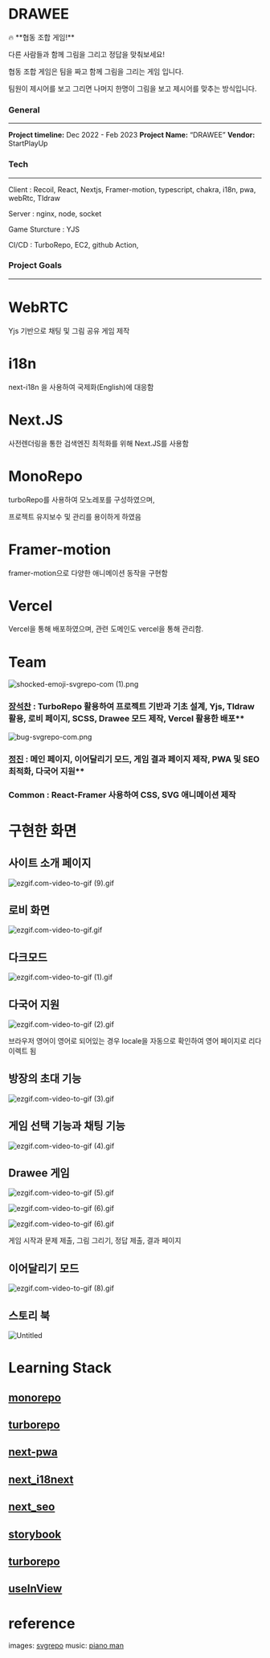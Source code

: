 # DRAWEE

<aside>
🔥 **협동 조합 게임!**

다른 사람들과 함께 그림을 그리고 정답을 맞춰보세요!

협동 조합 게임은 팀을 짜고 함께 그림을 그리는 게임 입니다.

팀원이 제시어를 보고 그리면 나머지 한명이 그림을 보고 제시어를 맞추는 방식입니다.

</aside>

### General

---

**Project timeline:** Dec 2022 - Feb 2023
**Project Name:** “DRAWEE”
**Vendor:** StartPlayUp

### Tech

---

Client : Recoil, React, Nextjs, Framer-motion, typescript, chakra, i18n, pwa, webRtc, Tldraw

Server : nginx, node, socket

Game Sturcture : YJS

CI/CD : TurboRepo, EC2, github Action,

### Project Goals

---

# WebRTC

Yjs 기반으로 채팅 및 그림 공유 게임 제작

# i18n

next-i18n 을 사용하여 국제화(English)에 대응함

# Next.JS

사전렌더링을 통한 검색엔진 최적화를 위해 Next.JS를 사용함

# MonoRepo

turboRepo를 사용하여 모노레포를 구성하였으며,

프로젝트 유지보수 및 관리를 용이하게 하였음

# Framer-motion

framer-motion으로 다양한 애니메이션 동작을 구현함

# Vercel

Vercel을 통해 배포하였으며, 관련 도메인도 vercel을 통해 관리함.

# **Team**

![shocked-emoji-svgrepo-com (1).png](<document/images/shocked-emoji-svgrepo-com_(1).png>)

### [장석찬](https://github.com/jsc7727) : TurboRepo 활용하여 프로젝트 기반과 기초 설계, Yjs, Tldraw 활용, 로비 페이지, SCSS, Drawee 모드 제작, Vercel 활용한 배포\*\*

![bug-svgrepo-com.png](document/images/bug-svgrepo-com.png)

### [정진](https://github.com/TypingOK) : 메인 페이지, 이어달리기 모드, 게임 결과 페이지 제작, PWA 및 SEO 최적화, 다국어 지원\*\*

### **Common : React-Framer 사용하여 CSS, SVG 애니메이션 제작**

# 구현한 화면

## 사이트 소개 페이지

![ezgif.com-video-to-gif (9).gif](<document/images/ezgif.com-video-to-gif_(9).gif>)

## **로비 화면**

![ezgif.com-video-to-gif.gif](document/images/ezgif.com-video-to-gif.gif)

## **다크모드**

![ezgif.com-video-to-gif (1).gif](<document/images/ezgif.com-video-to-gif_(1).gif>)

## **다국어 지원**

![ezgif.com-video-to-gif (2).gif](<document/images/ezgif.com-video-to-gif_(2).gif>)

브라우저 영어이 영어로 되어있는 경우 locale을 자동으로 확인하여 영어 페이지로 리다이렉트 됨

## 방장의 초대 기능

![ezgif.com-video-to-gif (3).gif](<document/images/ezgif.com-video-to-gif_(3).gif>)

## 게임 선택 기능과 채팅 기능

![ezgif.com-video-to-gif (4).gif](<document/images/ezgif.com-video-to-gif_(4).gif>)

## Drawee 게임

![ezgif.com-video-to-gif (5).gif](<document/images/ezgif.com-video-to-gif_(5).gif>)

![ezgif.com-video-to-gif (6).gif](<document/images/ezgif.com-video-to-gif_(6).gif>)

![ezgif.com-video-to-gif (6).gif](<document/images/ezgif.com-video-to-gif_(6)%201.gif>)

게임 시작과 문제 제출, 그림 그리기, 정답 제출, 결과 페이지

## 이어달리기 모드

![ezgif.com-video-to-gif (8).gif](<document/images/ezgif.com-video-to-gif_(8).gif>)

## 스토리 북

![Untitled](document/images/storybook.png)

# Learning Stack

## [monorepo](https://github.com/coop-game/coop/blob/main/document/monorepo.md)

## [turborepo](https://github.com/coop-game/coop/blob/main/document/turborepo.md)

## [next-pwa](https://github.com/coop-game/coop/blob/main/document/next-pwa.md)

## [next_i18next](https://github.com/coop-game/coop/blob/main/document/next_i18next.md)

## [next_seo](https://github.com/coop-game/coop/blob/main/document/next_seo.md)

## [storybook](https://github.com/coop-game/coop/blob/main/document/storybook.md)

## [turborepo](https://github.com/coop-game/coop/blob/main/document/turborepo.md)

## [useInView](https://github.com/coop-game/coop/blob/main/document/useInView.md)

# reference

images: [svgrepo](https://www.svgrepo.com/)
music: [piano man](https://gongu.copyright.or.kr/gongu/wrt/wrt/view.do?wrtSn=13073767&menuNo=200020)

